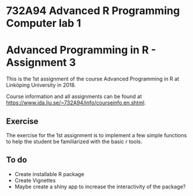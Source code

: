 # 732A94 Advanced R Programming Computer lab 1
# Advanced Programming in R - Assignment 3

This is the 1st assignment of the course Advanced Programming in R at Linköping University in 2018.

Course information and all assignments can be found at https://www.ida.liu.se/~732A94/info/courseinfo.en.shtml.

## Exercise

The exercise for the 1st assignment is to implement a few simple functions to help the student be familiarized with the basic r tools.


## To do
- Create installable R package
- Create Vignettes
- Maybe create a shiny app to increase the interactivity of the package?